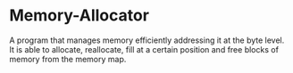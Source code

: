 # Memory-Allocator

A program that manages memory efficiently addressing it at the byte level. It is able to allocate, reallocate, fill at a certain position
and free blocks of memory from the memory map.
